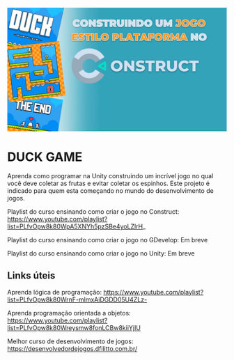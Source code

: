 ![](https://github.com/dfilitto/DuckGame/blob/main/CONSTRUINDO%20UM%20JOGO%20ESTILO%20PLATAFORMA%20NO%20CONSTRUCT.jpg)
# DUCK GAME

Aprenda como programar na Unity construindo um incrível jogo no qual você deve coletar as frutas e evitar coletar os espinhos. Este projeto é indicado para quem esta começando no mundo do desenvolvimento de jogos.

Playlist do curso ensinando como criar o jogo no Construct: https://www.youtube.com/playlist?list=PLfvOpw8k80WpA5XNYh5pzSBe4yoLZlrH_

Playlist do curso ensinando como criar o jogo no GDevelop: Em breve

Playlist do curso ensinando como criar o jogo no Unity: Em breve

## Links úteis

Aprenda lógica de programação: https://www.youtube.com/playlist?list=PLfvOpw8k80WrnF-mlmxAiDGDD05U4ZLz-

Aprenda programação orientada a objetos: https://www.youtube.com/playlist?list=PLfvOpw8k80Wreysmw8fonLCBw8kiiYjIU

Melhor curso de desenvolvimento de jogos: https://desenvolvedordejogos.dfilitto.com.br/
